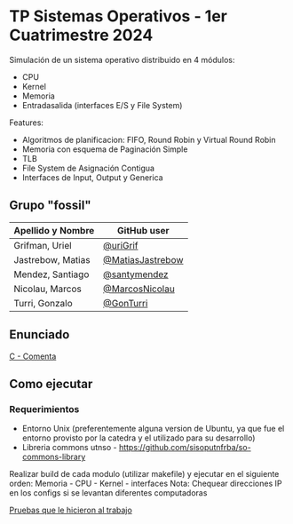 # TP Sistemas Operativos - 1er Cuatrimestre 2024

Simulación de un sistema operativo distribuido en 4 módulos:
- CPU
- Kernel
- Memoria
- Entradasalida (interfaces E/S y File System)

Features:
- Algoritmos de planificacion: FIFO, Round Robin y Virtual Round Robin
- Memoria con esquema de Paginación Simple
- TLB
- File System de Asignación Contigua
- Interfaces de Input, Output y Generica

## Grupo "fossil"

| Apellido y Nombre | GitHub user |
|-------------------|-------------|
| Grifman, Uriel | [@uriGrif](https://github.com/uriGrif) |
| Jastrebow, Matias  | [@MatiasJastrebow](https://github.com/MatiasJastrebow) |
| Mendez, Santiago   | [@santymendez](https://github.com/santymendez) |
| Nicolau, Marcos  | [@MarcosNicolau](https://github.com/MarcosNicolau) | 
| Turri, Gonzalo  | [@GonTurri](https://github.com/GonTurri) | 

## Enunciado

[C - Comenta](https://docs.google.com/document/d/1-AqFTroovEMcA1BfC2rriB5jsLE6SUa4mbcAox1rPec/edit)

## Como ejecutar

### Requerimientos
- Entorno Unix (preferentemente alguna version de Ubuntu, ya que fue el entorno provisto por la catedra y el utilizado para su desarrollo)
- Libreria commons utnso - https://github.com/sisoputnfrba/so-commons-library

Realizar build de cada modulo (utilizar makefile) y ejecutar en el siguiente orden: Memoria - CPU - Kernel - interfaces
Nota: Chequear direcciones IP en los configs si se levantan diferentes computadoras

[Pruebas que le hicieron al trabajo](https://docs.google.com/document/d/1XsBsJynoN5A9PTsTEaZsj0q3zsEtcnLgdAHOQ4f_4-g/edit)
